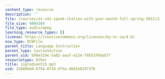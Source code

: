 ```yaml
---
content_type: resource
description: ''
file: /courses/es-s41-speak-italian-with-your-mouth-full-spring-2012/32689eb067548f38df5ad842e81973f8_ingredienti5.mp3
file_size: 4004384
file_type: audio/mpeg
learning_resource_types: []
license: https://creativecommons.org/licenses/by-nc-sa/4.0/
ocw_type: OCWFile
parent_title: Language Instruction
parent_type: CourseSection
parent_uid: b99e329e-5a82-aaa7-e124-7955370dab77
resourcetype: Other
title: ingredienti5.mp3
uid: 32689eb0-6754-8f38-df5a-d842e81973f8
---
```

